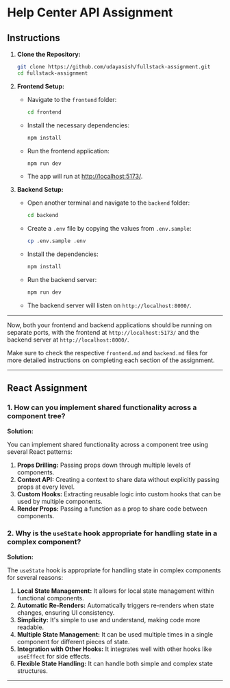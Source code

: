 # Help Center API Assignment

## Instructions

1. **Clone the Repository:**
   ```bash
   git clone https://github.com/udayasish/fullstack-assignment.git
   cd fullstack-assignment
   ```

2. **Frontend Setup:**
   - Navigate to the `frontend` folder:
     ```bash
     cd frontend
     ```
   - Install the necessary dependencies:
     ```bash
     npm install
     ```
   - Run the frontend application:
     ```bash
     npm run dev
     ```
   - The app will run at [http://localhost:5173/](http://localhost:5173/).

3. **Backend Setup:**
   - Open another terminal and navigate to the `backend` folder:
     ```bash
     cd backend
     ```
   - Create a `.env` file by copying the values from `.env.sample`:
     ```bash
     cp .env.sample .env
     ```
   - Install the dependencies:
     ```bash
     npm install
     ```
   - Run the backend server:
     ```bash
     npm run dev
     ```
   - The backend server will listen on `http://localhost:8000/`.

---

Now, both your frontend and backend applications should be running on separate ports, with the frontend at `http://localhost:5173/` and the backend server at `http://localhost:8000/`.

Make sure to check the respective `frontend.md` and `backend.md` files for more detailed instructions on completing each section of the assignment.

---

## React Assignment

### 1. How can you implement shared functionality across a component tree?

**Solution:**

You can implement shared functionality across a component tree using several React patterns:

1. **Props Drilling:** Passing props down through multiple levels of components.
2. **Context API:** Creating a context to share data without explicitly passing props at every level.
3. **Custom Hooks:** Extracting reusable logic into custom hooks that can be used by multiple components.
4. **Render Props:** Passing a function as a prop to share code between components.

### 2. Why is the `useState` hook appropriate for handling state in a complex component?

**Solution:**

The `useState` hook is appropriate for handling state in complex components for several reasons:

1. **Local State Management:** It allows for local state management within functional components.
2. **Automatic Re-Renders:** Automatically triggers re-renders when state changes, ensuring UI consistency.
3. **Simplicity:** It's simple to use and understand, making code more readable.
4. **Multiple State Management:** It can be used multiple times in a single component for different pieces of state.
5. **Integration with Other Hooks:** It integrates well with other hooks like `useEffect` for side effects.
6. **Flexible State Handling:** It can handle both simple and complex state structures.

---
